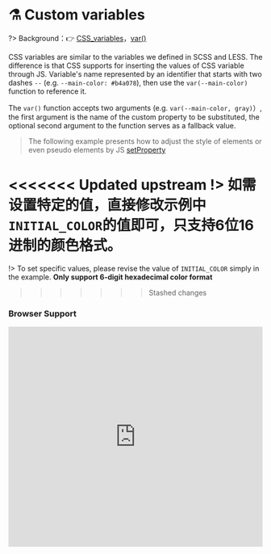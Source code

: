 
# ⚗️ Custom variables

?> Background：:point_right: [CSS_variables](https://developer.mozilla.org/en-US/docs/Web/CSS/Using_CSS_variables)，[var()](https://developer.mozilla.org/en-US/docs/Web/CSS/var)

CSS variables are similar to the variables we defined in SCSS and LESS. The difference is that CSS supports for inserting the values of CSS variable through JS. Variable's name represented by an identifier that starts with two dashes `--` (e.g. `--main-color: #b4a078`), then use the `var(--main-color)` function to reference it. 

The `var()` function accepts two arguments (e.g. `var(--main-color, gray)`）, the first argument is the name of the custom property to be substituted, the optional second argument to the function serves as a fallback value.  
 
> The following example presents how to adjust the style of elements or even pseudo elements by JS [setProperty](https://developer.mozilla.org/en-US/docs/Web/API/CSSStyleDeclaration/setProperty) 

<vuep template="#custom-variables"></vuep>

<script v-pre type="text/x-template" id="custom-variables">
<style>
  /* global custom-variables */
  /* :root {
    --r: 51;
    --g: 51;
    --b: 51;
  } */
  main {
    width: 100%;
    padding: 60px 29px;
    display: flex;
    flex-direction: column;
    align-items: center;
  }
  label {
    display: flex;
    align-items: center;
  }
  input {
    padding: 0;
    width: 29px;
    height: 29px;
  }
  div.variables-block {
    width: 100%;
    display: flex;
    justify-content: center;
    margin-top: 29px;
  }
  /* 局部 custom-variables */
  div.variables-block > div {
    --r: 51;
    --g: 51;
    --b: 51;
  }
  div.variables-block > div::after {
    content: "";
    display: inline-block;
    width: 52px;
    height: 52px;
    background: rgb(var(--r), var(--g), var(--b));
  }
</style>
<template>
  <main>
    <label for="color">
      请选择主题色：
      <input
        type="color"
        v-model="value"
        id="color"
      />
    </label>
    <div class="variables-block">
      <div
        v-for="(ele, idx) in colorList"
        :ref="'variable' + idx">
      </div>
    </div>
  </main>
</template>
<script>
  const Color = require('./libs/color.js');
  const INITIAL_COLOR = '#b4a078';
  export default {
    data() {
      return {
        value: INITIAL_COLOR,
      }
    },
    computed: {
      colorList() {
        const mainColor = this.value.length === 7 && this.value || INITIAL_COLOR;
        return this.getColorList(mainColor);
      }
    },
    methods: {
      getColorList(val) {
        const color = Color(val);
        return Array.from({length: 10}).map((v, i) => {
          let rgb = color.mix(Color('white'), i / 10);
          this.$nextTick(() => {
            const style = this.$refs[`variable${i}`][0].style;
            style.setProperty('--r', rgb.red());
            style.setProperty('--g', rgb.green());
            style.setProperty('--b', rgb.blue());
          })
        });
      }
    }
  }
</script>
</script>

<<<<<<< Updated upstream
!> 如需设置特定的值，直接修改示例中`INITIAL_COLOR`的值即可，**只支持6位16进制的颜色格式**。
=======
!> To set specific values, please revise the value of `INITIAL_COLOR` simply in the example. **Only support 6-digit hexadecimal color format**
>>>>>>> Stashed changes

### Browser Support

<iframe src="https://caniuse.bitsofco.de/embed/index.html?feat=css-variables&amp;periods=future_1,current,past_1,past_2,past_3&amp;accessible-colours=false" frameborder="0" width="100%" height="436px"></iframe>
